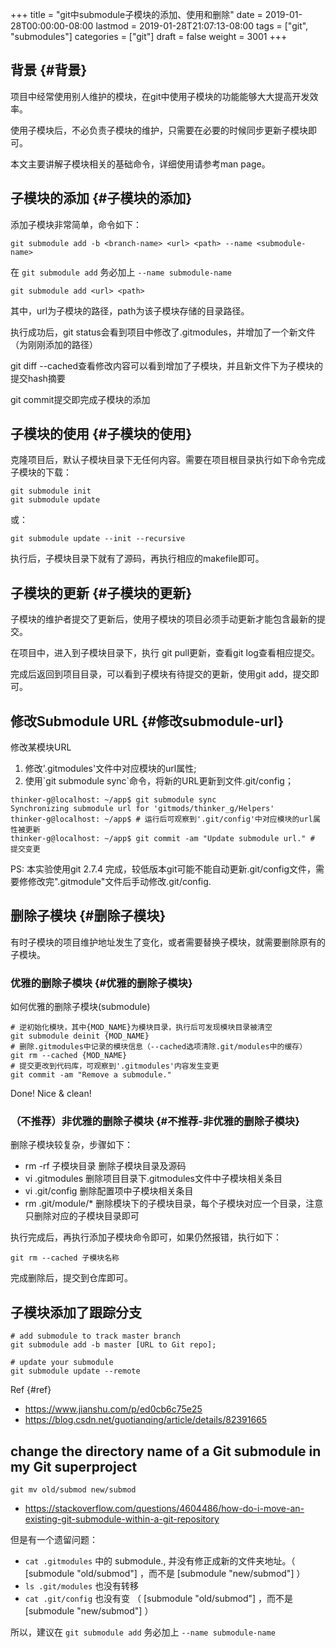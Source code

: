 +++
title = "git中submodule子模块的添加、使用和删除"
date = 2019-01-28T00:00:00-08:00
lastmod = 2019-01-28T21:07:13-08:00
tags = ["git", "submodules"]
categories = ["git"]
draft = false
weight = 3001
+++

## 背景 {#背景}

项目中经常使用别人维护的模块，在git中使用子模块的功能能够大大提高开发效率。

使用子模块后，不必负责子模块的维护，只需要在必要的时候同步更新子模块即可。

本文主要讲解子模块相关的基础命令，详细使用请参考man page。


## 子模块的添加 {#子模块的添加}

添加子模块非常简单，命令如下：

```shell
git submodule add -b <branch-name> <url> <path> --name <submodule-name>
```

在 `git submodule add` 务必加上 `--name submodule-name`

```shell
git submodule add <url> <path>
```

其中，url为子模块的路径，path为该子模块存储的目录路径。

执行成功后，git status会看到项目中修改了.gitmodules，并增加了一个新文件（为刚刚添加的路径）

git diff --cached查看修改内容可以看到增加了子模块，并且新文件下为子模块的提交hash摘要

git commit提交即完成子模块的添加


## 子模块的使用 {#子模块的使用}

克隆项目后，默认子模块目录下无任何内容。需要在项目根目录执行如下命令完成子模块的下载：

```shell
git submodule init
git submodule update
```

或：

```shell
git submodule update --init --recursive
```

执行后，子模块目录下就有了源码，再执行相应的makefile即可。


## 子模块的更新 {#子模块的更新}

子模块的维护者提交了更新后，使用子模块的项目必须手动更新才能包含最新的提交。

在项目中，进入到子模块目录下，执行 git pull更新，查看git log查看相应提交。

完成后返回到项目目录，可以看到子模块有待提交的更新，使用git add，提交即可。


## 修改Submodule URL {#修改submodule-url}

修改某模块URL

1.  修改'.gitmodules'文件中对应模块的url属性;
2.  使用\`git submodule sync\`命令，将新的URL更新到文件.git/config；

```shell
thinker-g@localhost: ~/app$ git submodule sync
Synchronizing submodule url for 'gitmods/thinker_g/Helpers'
thinker-g@localhost: ~/app$ # 运行后可观察到'.git/config'中对应模块的url属性被更新
thinker-g@localhost: ~/app$ git commit -am "Update submodule url." # 提交变更
```

PS: 本实验使用git 2.7.4 完成，较低版本git可能不能自动更新.git/config文件，需要修修改完".gitmodule"文件后手动修改.git/config.


## 删除子模块 {#删除子模块}

有时子模块的项目维护地址发生了变化，或者需要替换子模块，就需要删除原有的子模块。


### 优雅的删除子模块 {#优雅的删除子模块}

如何优雅的删除子模块(submodule)

```shell
# 逆初始化模块，其中{MOD_NAME}为模块目录，执行后可发现模块目录被清空
git submodule deinit {MOD_NAME}
# 删除.gitmodules中记录的模块信息（--cached选项清除.git/modules中的缓存）
git rm --cached {MOD_NAME}
# 提交更改到代码库，可观察到'.gitmodules'内容发生变更
git commit -am "Remove a submodule."
```

Done! Nice & clean!


### （不推荐）非优雅的删除子模块 {#不推荐-非优雅的删除子模块}

删除子模块较复杂，步骤如下：

-   rm -rf 子模块目录 删除子模块目录及源码
-   vi .gitmodules 删除项目目录下.gitmodules文件中子模块相关条目
-   vi .git/config 删除配置项中子模块相关条目
-   rm .git/module/\* 删除模块下的子模块目录，每个子模块对应一个目录，注意只删除对应的子模块目录即可

执行完成后，再执行添加子模块命令即可，如果仍然报错，执行如下：

```shell
git rm --cached 子模块名称
```

完成删除后，提交到仓库即可。

## 子模块添加了跟踪分支 

```shell
# add submodule to track master branch
git submodule add -b master [URL to Git repo];

# update your submodule
git submodule update --remote
```

Ref {#ref}

-   <https://www.jianshu.com/p/ed0cb6c75e25>
-   <https://blog.csdn.net/guotianqing/article/details/82391665>

## change the directory name of a Git submodule in my Git superproject

```shell
git mv old/submod new/submod
```

- https://stackoverflow.com/questions/4604486/how-do-i-move-an-existing-git-submodule-within-a-git-repository

但是有一个遗留问题：

- `cat .gitmodules` 中的 submodule.<name>, 并没有修正成新的文件夹地址。（ [submodule "old/submod"] ，而不是 [submodule "new/submod"] ） 
- `ls .git/modules` 也没有转移
- `cat .git/config` 也没有变 （ [submodule "old/submod"] ，而不是 [submodule "new/submod"] ）
  
所以，建议在 `git submodule add` 务必加上 `--name submodule-name`


